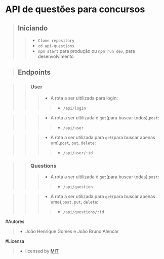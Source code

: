 # API de questões para concursos

>## Iniciando
>>- `Clone repository`
>>- `cd api-questions`
>>- `npm start` para produção ou `npm run dev`, para desenvolvimento

>## Endpoints

>>### User
>>>+ A rota a ser ultilizada para login:
>>>>- `/api/login`

>>>+ A rota a ser ultilizada é `get`(para buscar todos),`post`:
>>>>- `/api/user`

>>>+ A rota a ser utilizada para `get`(para buscar apenas um),`post`, `put`, `delete`:
>>>>- `/api/user/:id`

>>### Questions
>>>+ A rota a ser ultilizada é `get`(para buscar todas),`post`:
>>>>- `/api/question`

>>>+ A rota a ser utilizada para `get`(para buscar apenas uma),`post`, `put`, `delete`:
>>>>- `/api/questions/:id`

#Autores
>+ João Henrique Gomes e João Bruno Alencar

#Licensa
>+ licensed by [MIT](./LICENSE.md)
